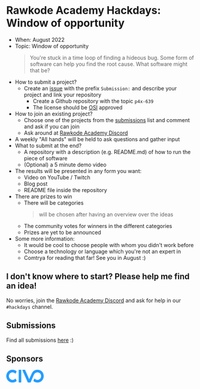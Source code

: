 # Rawkode Academy Hackdays: Window of opportunity

- When: August 2022
- Topic: Window of opportunity
  > You're stuck in a time loop of finding a hideous bug. Some form of software can help you find the root cause. What software might that be?
- How to submit a project?
  - Create an [issue](https://github.com/RawkodeAcademy/hackdays/issues) with the prefix `Submission:` and describe your project and link your repository
    - Create a Github repository with the topic `p4x-639`
    - The license should be [OSI](https://opensource.org/licenses) approved
- How to join an existing project?
  - Choose one of the projects from the [submissions](https://github.com/RawkodeAcademy/hackdays/issues) list and comment and ask if you can join
  - Ask around at [Rawkode Academy Discord](https://rawkode.chat/)
- A weekly "All hands" will be held to ask questions and gather input
- What to submit at the end?
  - A repository with a description (e.g. README.md) of how to run the piece of software
  - (Optional) a 5 minute demo video
- The results will be presented in any form you want:
  - Video on YouTube / Twitch
  - Blog post
  - README file inside the repository
- There are prizes to win
  - There will be categories
    > will be chosen after having an overview over the ideas
  - The community votes for winners in the different categories
  - Prizes are yet to be announced
- Some more information:
  - It would be cool to choose people with whom you didn't work before
  - Choose a technology or language which you're not an expert in
  - Comtrya for reading that far! See you in August :)

## I don't know where to start? Please help me find an idea!
No worries, join the [Rawkode Academy Discord](https://rawkode.chat/) and ask for help in our `#hackdays` channel.

## Submissions
Find all submissions [here](https://github.com/RawkodeAcademy/hackdays/issues) :)

## Sponsors
<a href="https://www.civo.com/"><img src="graphics/brand-assets_logo_full-colour_civo-logo-fullcolour.svg" width="100"></a>
